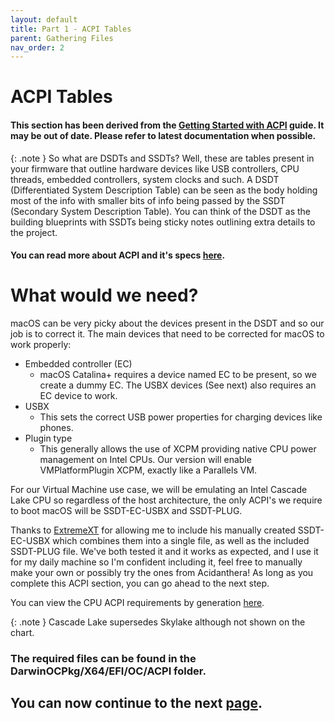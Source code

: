 ```yaml
---
layout: default
title: Part 1 - ACPI Tables
parent: Gathering Files
nav_order: 2
---
```


# ACPI Tables
#### This section has been derived from the <a href="https://dortania.github.io/Getting-Started-With-ACPI/">Getting Started with ACPI</a> guide. It may be out of date. Please refer to latest documentation when possible.

{: .note }
So what are DSDTs and SSDTs? Well, these are tables present in your firmware that outline hardware devices like USB controllers, CPU threads, embedded controllers, system clocks and such. A DSDT (Differentiated System Description Table) can be seen as the body holding most of the info with smaller bits of info being passed by the SSDT (Secondary System Description Table). You can think of the DSDT as the building blueprints with SSDTs being sticky notes outlining extra details to the project.

#### You can read more about ACPI and it's specs [here](https://uefi.org/sites/default/files/resources/ACPI_Spec_6_4_Jan22.pdf).

# What would we need?

macOS can be very picky about the devices present in the DSDT and so our job is to correct it. The main devices that need to be corrected for macOS to work properly:

 - Embedded controller (EC)
   - macOS Catalina+ requires a device named EC to be present, so we create a dummy EC. The USBX devices (See next) also requires an EC device to work.
 - USBX
   - This sets the correct USB power properties for charging devices like phones.
 - Plugin type
   - This generally allows the use of XCPM providing native CPU power management on Intel CPUs. Our version will enable VMPlatformPlugin XCPM, exactly like a Parallels VM.

For our Virtual Machine use case, we will be emulating an Intel Cascade Lake CPU so regardless of the host architecture, the only ACPI's we require to boot macOS will be SSDT-EC-USBX and SSDT-PLUG.

Thanks to [ExtremeXT](https://github.com/ExtremeXT) for allowing me to include his manually created SSDT-EC-USBX which combines them into a single file, as well as the included SSDT-PLUG file. We've both tested it and it works as expected, and I use it for my daily machine so I'm confident including it, feel free to manually make your own or possibly try the ones from Acidanthera! As long as you complete this ACPI section, you can go ahead to the next step.

You can view the CPU ACPI requirements by generation [here](https://dortania.github.io/Getting-Started-With-ACPI/ssdt-platform.html#desktop).

{: .note }
Cascade Lake supersedes Skylake although not shown on the chart.

### The required files can be found in the DarwinOCPkg/X64/EFI/OC/ACPI folder.

## You can now continue to the next <a href="02-Drivers.html">page</a>.